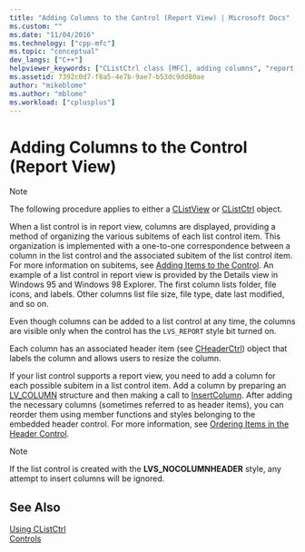 ```yaml
---
title: "Adding Columns to the Control (Report View) | Microsoft Docs"
ms.custom: ""
ms.date: "11/04/2016"
ms.technology: ["cpp-mfc"]
ms.topic: "conceptual"
dev_langs: ["C++"]
helpviewer_keywords: ["CListCtrl class [MFC], adding columns", "report view in CListCtrl class [MFC]", "views [MFC], report", "columns [MFC], adding to CListCtrl", "CListCtrl class [MFC], report view"]
ms.assetid: 7392c0d7-f8a5-4e7b-9ae7-b53dc9dd80ae
author: "mikeblome"
ms.author: "mblome"
ms.workload: ["cplusplus"]
---
```

# Adding Columns to the Control (Report View)

> [!NOTE]
>  The following procedure applies to either a [CListView](../mfc/reference/clistview-class.md) or [CListCtrl](../mfc/reference/clistctrl-class.md) object.

When a list control is in report view, columns are displayed, providing a method of organizing the various subitems of each list control item. This organization is implemented with a one-to-one correspondence between a column in the list control and the associated subitem of the list control item. For more information on subitems, see [Adding Items to the Control](../mfc/adding-items-to-the-control.md). An example of a list control in report view is provided by the Details view in Windows 95 and Windows 98 Explorer. The first column lists folder, file icons, and labels. Other columns list file size, file type, date last modified, and so on.

Even though columns can be added to a list control at any time, the columns are visible only when the control has the `LVS_REPORT` style bit turned on.

Each column has an associated header item (see [CHeaderCtrl](../mfc/reference/cheaderctrl-class.md)) object that labels the column and allows users to resize the column.

If your list control supports a report view, you need to add a column for each possible subitem in a list control item. Add a column by preparing an [LV_COLUMN](/windows/desktop/api/commctrl/ns-commctrl-taglvcolumna) structure and then making a call to [InsertColumn](../mfc/reference/clistctrl-class.md#insertcolumn). After adding the necessary columns (sometimes referred to as header items), you can reorder them using member functions and styles belonging to the embedded header control. For more information, see [Ordering Items in the Header Control](../mfc/ordering-items-in-the-header-control.md).

> [!NOTE]
>  If the list control is created with the **LVS_NOCOLUMNHEADER** style, any attempt to insert columns will be ignored.

## See Also

[Using CListCtrl](../mfc/using-clistctrl.md)<br/>
[Controls](../mfc/controls-mfc.md)

